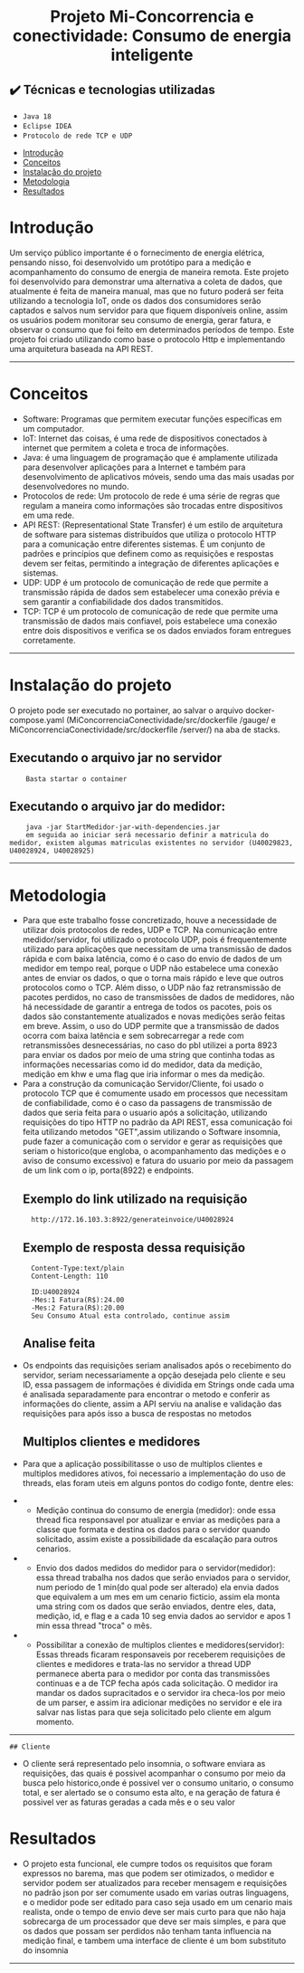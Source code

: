 <h1 align="center"> Projeto Mi-Concorrencia e conectividade: Consumo de energia inteligente </h1>

##  ✔️ Técnicas e tecnologias utilizadas

- ``Java 18``
- ``Eclipse IDEA``
- ``Protocolo de rede TCP e UDP``


* [Introdução](#introdução)
* [Conceitos](#conceitos)
* [Instalação do projeto](#instalação)
* [Metodologia](#metodologia)
* [Resultados](#resultados)


# Introdução
Um serviço público importante é o fornecimento de energia elétrica, pensando nisso, foi desenvolvido um protótipo para a medição e acompanhamento do consumo de energia de maneira remota. Este projeto foi desenvolvido para demonstrar uma alternativa a coleta de dados, que atualmente é feita de maneira manual, mas que no futuro poderá ser feita utilizando a tecnologia IoT, onde os dados dos consumidores serão captados e salvos num servidor para que fiquem disponíveis online, assim os usuários podem monitorar seu consumo de energia, gerar fatura, e observar o consumo que foi feito em determinados períodos de tempo. Este projeto foi criado utilizando como base o protocolo Http e implementando uma arquitetura baseada na API REST.

---

# Conceitos
- Software: Programas que permitem executar funções específicas em um computador.
- IoT: Internet das coisas, é uma rede de dispositivos conectados à internet que permitem a coleta e troca de informações.
- Java: é uma linguagem de programação que é amplamente utilizada para desenvolver aplicações para a Internet e também para desenvolvimento de aplicativos móveis, sendo uma das mais usadas por desenvolvedores no mundo.
- Protocolos de rede: Um protocolo de rede é uma série de regras que regulam a maneira como informações são trocadas entre dispositivos em uma rede.
- API REST: (Representational State Transfer) é um estilo de arquitetura de software para sistemas distribuídos que utiliza o protocolo HTTP para a comunicação entre diferentes sistemas. É um conjunto de padrões e princípios que definem como as requisições e respostas devem ser feitas, permitindo a integração de diferentes aplicações e sistemas.
- UDP: UDP é um protocolo de comunicação de rede que permite a transmissão rápida de dados sem estabelecer uma conexão prévia e sem garantir a confiabilidade dos dados transmitidos.
- TCP: TCP é um protocolo de comunicação de rede que permite uma transmissão de dados mais confiavel, pois estabelece uma conexão entre dois dispositivos e verifica se os dados enviados foram entregues corretamente.

---
# Instalação do projeto

  O projeto pode ser executado no portainer, ao salvar o arquivo docker-compose.yaml (MiConcorrenciaConectividade/src/dockerfile
/gauge/ e MiConcorrenciaConectividade/src/dockerfile
/server/) na aba de stacks.
  ## Executando o arquivo jar no servidor
        Basta startar o container
        
 ## Executando o arquivo jar do medidor:

        java -jar StartMedidor-jar-with-dependencies.jar
        em seguida ao iniciar será necessario definir a matricula do medidor, existem algumas matriculas existentes no servidor (U40029823, U40028924, U40028925) 

        

    
       
---

# Metodologia
    
- Para que este trabalho fosse concretizado, houve a necessidade de utilizar dois protocolos de redes, UDP e TCP. Na comunicação entre medidor/servidor, foi utilizado o protocolo UDP, pois é frequentemente utilizado para aplicações que necessitam de uma transmissão de dados rápida e com baixa latência, como é o caso do envio de dados de um medidor em tempo real, porque o UDP não estabelece uma conexão antes de enviar os dados, o que o torna mais rápido e leve que outros protocolos como o TCP. Além disso, o UDP não faz retransmissão de pacotes perdidos, no caso de transmissões de dados de medidores, não há necessidade de garantir a entrega de todos os pacotes, pois os dados são constantemente atualizados e novas medições serão feitas em breve. Assim, o uso do UDP permite que a transmissão de dados ocorra com baixa latência e sem sobrecarregar a rede com retransmissões desnecessárias, no caso do pbl utilizei a porta 8923 para enviar os dados por meio de uma string que continha todas as informações necessarias como id do medidor, data da medição, medição em khw e uma flag que iria informar o mes da medição.
- Para a construção da comunicação Servidor/Cliente, foi usado o protocolo TCP que é comumente usado em processos que necessitam de confiabilidade, como é o caso da passagens de transmissão de dados que seria feita para o usuario após a solicitação, utilizando requisições do tipo HTTP no padrão da API REST, essa comunicação foi feita utilizando metodos "GET",assim utilizando o Software insomnia, pude fazer a comunicação com o servidor e gerar as requisições que seriam o historico(que engloba, o acompanhamento das medições e o aviso de consumo excessivo) e fatura do usuario por meio da passagem de um link com o ip, porta(8922) e endpoints.
    ## Exemplo do link utilizado na requisição
        http://172.16.103.3:8922/generateinvoice/U40028924
    ## Exemplo de resposta dessa requisição
        Content-Type:text/plain
        Content-Length: 110

        ID:U40028924
        -Mes:1 Fatura(R$):24.00
        -Mes:2 Fatura(R$):20.00
        Seu Consumo Atual esta controlado, continue assim
    ## Analise feita
* Os endpoints das requisições seriam analisados após o recebimento do servidor, seriam necessariamente a opção desejada pelo cliente e seu ID, essa  passagem de informações é dividida em Strings onde cada uma é analisada separadamente para encontrar o metodo e conferir as informações do cliente, assim a API serviu na analise e validação das requisições para após isso a busca de respostas no metodos

    ## Multiplos clientes e medidores
* Para que a aplicação possibilitasse o uso de multiplos clientes e multiplos medidores ativos, foi necessario a implementação do uso de threads, elas foram uteis em alguns pontos do codigo fonte, dentre eles:
* - Medição continua do consumo de energia (medidor): onde essa thread fica responsavel por atualizar e enviar as medições para a classe que formata e destina os dados para o servidor quando solicitado, assim existe a possibilidade da escalação para outros cenarios.
* - Envio dos dados medidos do medidor para o servidor(medidor): essa thread trabalha nos dados que serão enviados para o servidor, num periodo de 1 min(do qual pode ser alterado) ela envia dados que equivalem a um mes em um cenario ficticio, assim ela monta uma string com os dados que serão enviados, dentre eles, data, medição, id, e flag e a cada 10 seg envia dados ao servidor e apos 1 min essa thread "troca" o mês.
* - Possibilitar a conexão de multiplos clientes e medidores(servidor): Essas threads ficaram responsaveis por receberem requisições de clientes e medidores e trata-las no servidor a thread UDP permanece aberta para o medidor por conta das transmissões continuas e a de TCP fecha após cada solicitação. O medidor ira mandar os dados supracitados e o servidor ira checa-los por meio de um parser, e assim ira adicionar medições no servidor e ele ira salvar nas listas para que seja solicitado pelo cliente em algum momento.

---
    ## Cliente
* O cliente será representado pelo insomnia, o software enviara as requisições, das quais é possivel acompanhar o consumo por meio da busca pelo historico,onde é possivel ver o consumo unitario, o consumo total, e ser alertado se o consumo esta alto, e na geração de fatura é possivel ver as faturas geradas a cada mês e o seu valor
# Resultados 
* O projeto esta funcional, ele cumpre todos os requisitos que foram expressos no barema, mas que podem ser otimizados, o medidor e servidor podem ser atualizados para receber mensagem e requisições no padrão json por ser comumente usado em varias outras linguagens, e o medidor pode ser editado para caso seja usado em um cenario mais realista, onde o tempo de envio deve ser mais curto para que não haja sobrecarga de um processador que deve ser mais simples, e para que os dados que possam ser perdidos não tenham tanta influencia na medição final, e tambem uma interface de cliente é um bom substituto do insomnia



---
